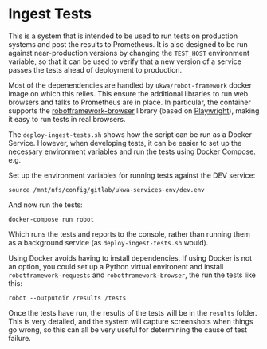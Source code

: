 Ingest Tests
============

This is a system that is intended to be used to run tests on production systems and post the results to Prometheus. It is also designed to be run against near-production versions by changing the `TEST_HOST` environment variable, so that it can be used to verify that a new version of a service passes the tests ahead of deployment to production.

Most of the depenendencies are handled by `ukwa/robot-framework` docker image on which this relies. This ensure the additional libraries to run web browsers and talks to Prometheus are in place.  In particular, the container supports the [robotframework-browser](https://robotframework-browser.org/) library (based on [Playwright](https://playwright.dev/)), making it easy to run tests in real browsers. 

The `deploy-ingest-tests.sh` shows how the script can be run as a Docker Service.  However, when developing tests, it can be easier to set up the necessary environment variables and run the tests using Docker Compose. e.g.

Set up the environment variables for running tests against the DEV service:

    source /mnt/nfs/config/gitlab/ukwa-services-env/dev.env

And now run the tests:

    docker-compose run robot

Which runs the tests and reports to the console, rather than running them as a background service (as `deploy-ingest-tests.sh` would).

Using Docker avoids having to install dependencies. If using Docker is not an option, you could set up a Python virtual environent and install `robotframework-requests` and `robotframework-browser`, the run the tests like this:

    robot --outputdir /results /tests

Once the tests have run, the results of the tests will be in the `results` folder. This is very detailed, and the system will capture screenshots when things go wrong, so this can all be very useful for determining the cause of test failure.

